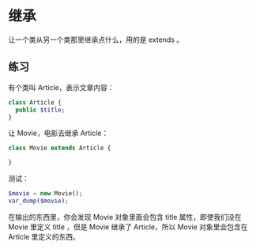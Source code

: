 # 继承

让一个类从另一个类那里继承点什么，用的是 extends 。

## 练习

有个类叫 Article，表示文章内容：

```php
class Article {
  public $title;
}
```

让 Movie，电影去继承 Article：

```php
class Movie extends Article {

}
```

测试：

```php
$movie = new Movie();
var_dump($movie);
```

在输出的东西里，你会发现 Movie 对象里面会包含 title 属性，即使我们没在 Movie 里定义 title ，但是 Movie 继承了 Article，所以 Movie 对象里会包含在 Article 里定义的东西。

